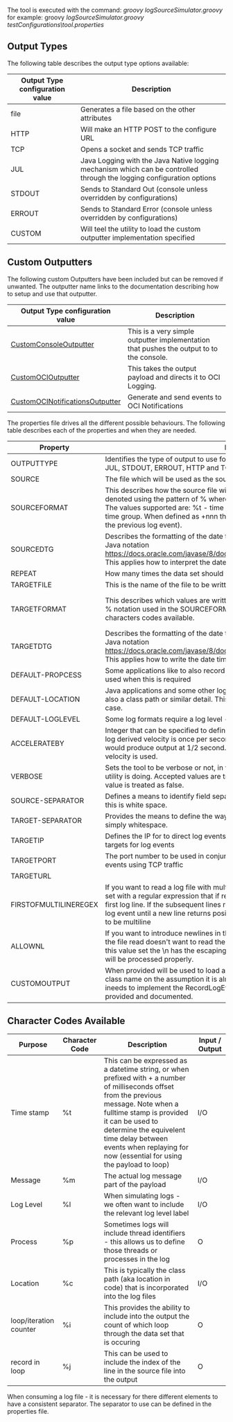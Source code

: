 The tool is executed with the command: *groovy logSourceSimulator.groovy <properties file>* for example: groovy *logSourceSimulator.groovy testConfigurations\\tool.properties*

  ## Output Types

The following table describes the output type options available:

| Output Type configuration value | Description                                                  |
| ------------------------------- | ------------------------------------------------------------ |
| file                            | Generates a file based on the other attributes               |
| HTTP                            | Will make an HTTP POST to the configure URL                  |
| TCP                             | Opens a socket and sends TCP traffic                         |
| JUL                             | Java Logging with the Java Native logging mechanism which can be controlled through the logging configuration options |
| STDOUT                          | Sends to Standard Out (console unless overridden by configurations) |
| ERROUT                          | Sends to Standard Error (console unless overridden by configurations) |
| CUSTOM                          | Will teel the utility to load the custom outputter implementation specified |



## Custom Outputters

The following custom Outputters have been included but can be removed if unwanted. The outputter name links to the documentation describing how to setup and use that outputter.

| Output Type configuration value                            | Description                                                  |
| ---------------------------------------------------------- | ------------------------------------------------------------ |
| [CustomConsoleOutputter](./CustomConsoleOutputter.md) | This is a very simple outputter implementation that pushes the output to to the console. |
| [CustomOCIOutputter](./CustomOCIOutputter.md)         | This takes the output payload and directs it to OCI Logging. |
| [CustomOCINotificationsOutputter](./CustomOCINotificationsOutputter.md) | Generate and send events to OCI Notifications |

  
The properties file drives all the different possible behaviours. The following table describes each of the properties and when they are needed.



| Property              | Description                                                  | Example                                                      | Required |
| --------------------- | ------------------------------------------------------------ | ------------------------------------------------------------ | -------- |
| OUTPUTTYPE            | Identifies the type of output to use for the log content. The supported values are:  file,  JUL, STDOUT, ERROUT, HTTP and TCP | HTTP                                                         | Y        |
| SOURCE                | The file which will be used as the source for the log events | .\source.txt                                                 | Y        |
| SOURCEFORMAT          | This describes how the source file will be structured. Each of the parts needed are denoted using the pattern of %<character> where the character will represent the element type.  The values supported are:  %t - time (which can be expressed as +nnn or as a date time group. When defined as +nnn this is used as the number of milliseconds from the previous log event). | %t %m                                                        | Y        |
| SOURCEDTG             | Describes the formatting of the date time group to be used. This aligns to standard Java notation https://docs.oracle.com/javase/8/docs/api/java/time/format/DateTimeFormatter.html. This applies how to interpret the date time representation | yyyy/MM/dd HH:mm:ss                                          | N        |
| REPEAT                | How many times the data set should be iterated over          | 1                                                            | N        |
| TARGETFILE            | This is the name of the file to be written to.               | test.log                                                     | N        |
| TARGETFORMAT          | This describes which values are written and where they get written to using the same %<character> notation used in the SOURCEFORMAT. See below for more details on the characters codes available. | A JSON output could be described with:{"message": "%m"} for example | Y        |
| TARGETDTG             | Describes the formatting of the date time group to be used. This aligns to standard Java notation https://docs.oracle.com/javase/8/docs/api/java/time/format/DateTimeFormatter.html. This applies how to write the date time representation | yyyy/MM/dd HH:mm:ss                                          | N        |
| DEFAULT-PROPCESS      | Some applications like to also record a thread identifier. This defines the string to be used when this is required | Thread-1                                                     | N        |
| DEFAULT-LOCATION      | Java applications and some other logging solutions record not just the message but also a class path or similar detail. This provides a default value to use in such a use case. |                                                              |          |
| DEFAULT-LOGLEVEL      | Some log formats require a log level - this defines a default log level to be recorded |                                                              | N        |
| ACCELERATEBY          | Integer that can be specified to define a rate of acceleration of the output. So if the log derived velocity is once per second, then setting the ACCELERATEBY value to  2 would produce output at 1/2 second.  If a value is not set then the log derived velocity is used. | 2                                                            | N        |
| VERBOSE               | Sets the tool to be verbose or not, in verbose mode it will write to console what the utility is doing.  Accepted values are true \|  false.  If the property is not set the the value is treated as false. |                                                              | N        |
| SOURCE-SEPARATOR      | Defines a means to identify field separation within the log source file. If undefined this is white space. | ----                                                         | N        |
| TARGET-SEPARATOR      | Provides the means to define the way that each field is separated. By default this is simply whitespace. | ----                                                         | N        |
| TARGETIP              | Defines the IP for to direct log events to. This is used in conjunction with TCP based targets for log events | 127.0.0.1                                                    | N        |
| TARGETPORT            | The port number to be used in conjunction with the TARGETIP for directing log events using TCP traffic | 28080                                                        | N        |
| TARGETURL             |                                                              |                                                              |          |
| FIRSTOFMULTILINEREGEX | If you want to read a log file with multiple lines per event, then this attribute can be set with a regular expression that if resolves positively will treat the line read as the first log line. If the subsequent lines return false, then they are appended to previous log event until a new line returns positive. If not set then log entries are assumed not to be multiline | \\\d+                                                        | N        |
| ALLOWNL               | If you want to introduce newlines in the test logs, incorporating \n will be read in. As the file read doesn't want to read the \n as a new line by default it gets escaped. With this value set the \n has the escaping removed and when written to an output the \n will be processed properly. | true                                                         | N        |
| CUSTOMOUTPUT          | When provided will be used to load a custom outputter class. It only requires the class name on the assumption it is already in the Groovy path. The Custom class ineeds to implement the RecordLogEvent interface. Example implementations are provided and documented. | CustomOCIOutputter                                           | N        |



## Character Codes Available

| Purpose                | Character Code | Description                                                  | Input / Output |
| ---------------------- | -------------- | ------------------------------------------------------------ | -------------- |
| Time stamp             | %t             | This can be expressed as a datetime string, or when prefixed with + a number of milliseconds offset from the previous message. Note when a fulltime stamp is provided it can be used to determine the equivelent time delay between events when replaying for now (essential for using the payload to loop) | I/O            |
| Message                | %m             | The actual log message part of the payload                   | I/O            |
| Log Level              | %l             | When simulating logs - we often want to include the relevant log level label | I/O            |
| Process                | %p             | Sometimes logs will include thread identifiers - this allows us to define those threads or processes in the log | O              |
| Location               | %c             | This is typically the class path (aka location in code) that is incorporated into the log files | I/O            |
| loop/iteration counter | %i             | This provides the ability to include into the output the count of which loop through the data set that is occuring | O              |
| record in loop         | %j             | This can be used to include the index of the line in the source file into the output | O              |

When consuming a log file - it is necessary for there different elements to have a consistent separator.  The separator to use can be defined in the properties file.

